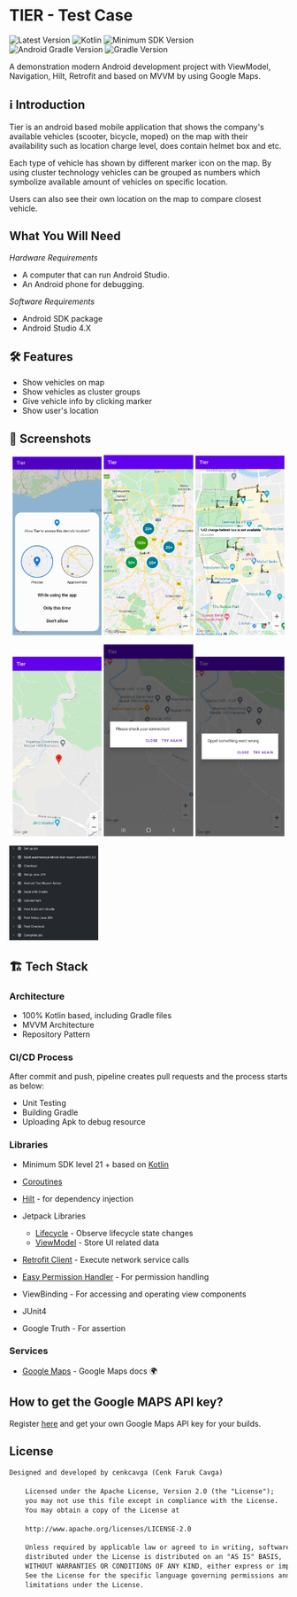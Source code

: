# TIER - Test Case

![Latest Version](https://img.shields.io/badge/latestVersion-0.1.0-yellow) ![Kotlin](https://img.shields.io/badge/language-kotlin-blue) ![Minimum SDK Version](https://img.shields.io/badge/minSDK-21-orange) ![Android Gradle Version](https://img.shields.io/badge/androidGradleVersion-7.0.4-green) ![Gradle Version](https://img.shields.io/badge/gradleVersion-7.0.2-informational)

A demonstration modern Android development project with ViewModel, Navigation, Hilt, Retrofit and based on MVVM by using Google Maps.

## ℹ Introduction

Tier is an android based mobile application that  shows the company's available vehicles (scooter, bicycle, moped) 
on the map with their availability such as location charge level, does contain helmet box and etc.

Each type of vehicle has shown by different marker icon on the map. 
By using cluster technology vehicles can be grouped as numbers which symbolize available amount of vehicles on specific location.

Users can also see their own location  on the map to compare closest vehicle.

## What You Will Need

*Hardware Requirements*
- A computer that can run Android Studio.
- An Android phone for debugging.

*Software Requirements*
- Android SDK package
- Android Studio 4.X

## 🛠 Features

- Show vehicles on map
- Show vehicles as cluster groups
- Give vehicle info by clicking marker
- Show user's location

## 📱 Screenshots

<p align="center">
  <img src="docs/a.jpeg" width="32%"/>
  <img src="docs/b.jpeg" width="32%"/>
  <img src="docs/c.jpeg" width="32%"/>
</p>

<p align="center">
  <img src="docs/d.jpeg" width="32%"/>
  <img src="docs/e.jpeg" width="32%"/>
  <img src="docs/f.jpeg" width="32%"/>
</p>

<p align="left">
 <img src="docs/g.png" width="32%"/>
</p>



## 🏗 Tech Stack

### Architecture

- 100% Kotlin based, including Gradle files
- MVVM Architecture
- Repository Pattern

### CI/CD Process
After commit and push, pipeline creates pull requests and the process starts as below:

- Unit Testing
- Building Gradle
- Uploading Apk to debug resource



### Libraries

- Minimum SDK level 21 + based on [Kotlin](https://kotlinlang.org/)

- [Coroutines](https://github.com/Kotlin/kotlinx.coroutines)

- [Hilt](https://dagger.dev/hilt/) - for dependency injection

- Jetpack Libraries
    - [Lifecycle](https://developer.android.com/jetpack/compose/lifecycle) - Observe lifecycle state changes
    - [ViewModel](https://developer.android.com/topic/libraries/architecture/viewmodel) - Store UI related data

- [Retrofit Client](https://square.github.io/retrofit/) - Execute network service calls
- [Easy Permission Handler](https://github.com/googlesamples/easypermissions) - For permission handling
- ViewBinding - For accessing and operating view components
- JUnit4
- Google Truth - For assertion


### Services

- [Google Maps](https://developers.google.com/maps) - Google Maps docs 🌍

## How to get the Google MAPS API key?

Register [here](https://developers.google.com/maps) and get your own Google Maps API key for your builds.

## License

```xml
Designed and developed by cenkcavga (Cenk Faruk Cavga)

    Licensed under the Apache License, Version 2.0 (the "License");
    you may not use this file except in compliance with the License.
    You may obtain a copy of the License at

    http://www.apache.org/licenses/LICENSE-2.0

    Unless required by applicable law or agreed to in writing, software
    distributed under the License is distributed on an "AS IS" BASIS,
    WITHOUT WARRANTIES OR CONDITIONS OF ANY KIND, either express or implied.
    See the License for the specific language governing permissions and
    limitations under the License.
```
